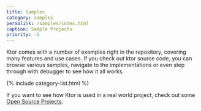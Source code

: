 ```yaml
---
title: Samples
category: samples
permalink: /samples/index.html
caption: Sample Projects
priority: -1
---
```


Ktor comes with a number of examples right in the repository, covering many features and use cases.
If you check out ktor source code, you can browse various samples, navigate to the implementations or even 
step through with debugger to see how it all works.

{% include category-list.html %}

If you want to see how Ktor is used in a real world project, check out some [Open Source Projects](open-source).